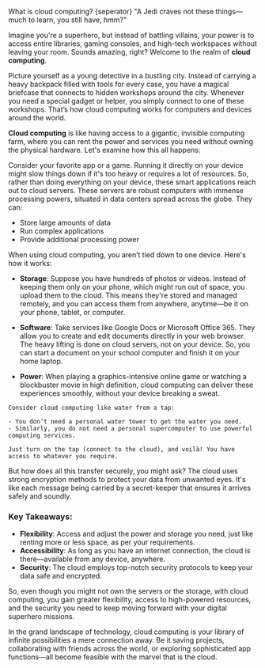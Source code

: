 What is cloud computing?
{seperator}
"A Jedi craves not these things—much to learn, you still have, hmm?"

Imagine you're a superhero, but instead of battling villains, your power is to access entire libraries, gaming consoles, and high-tech workspaces without leaving your room. Sounds amazing, right? Welcome to the realm of **cloud computing**.

Picture yourself as a young detective in a bustling city. Instead of carrying a heavy backpack filled with tools for every case, you have a magical briefcase that connects to hidden workshops around the city. Whenever you need a special gadget or helper, you simply connect to one of these workshops. That’s how cloud computing works for computers and devices around the world.

**Cloud computing** is like having access to a gigantic, invisible computing farm, where you can rent the power and services you need without owning the physical hardware. Let's examine how this all happens:

Consider your favorite app or a game. Running it directly on your device might slow things down if it's too heavy or requires a lot of resources. So, rather than doing everything on your device, these smart applications reach out to cloud servers. These servers are robust computers with immense processing powers, situated in data centers spread across the globe. They can:

- Store large amounts of data
- Run complex applications
- Provide additional processing power

When using cloud computing, you aren’t tied down to one device. Here's how it works:

- **Storage**: Suppose you have hundreds of photos or videos. Instead of keeping them only on your phone, which might run out of space, you upload them to the cloud. This means they're stored and managed remotely, and you can access them from anywhere, anytime—be it on your phone, tablet, or computer.

- **Software**: Take services like Google Docs or Microsoft Office 365. They allow you to create and edit documents directly in your web browser. The heavy lifting is done on cloud servers, not on your device. So, you can start a document on your school computer and finish it on your home laptop.

- **Power**: When playing a graphics-intensive online game or watching a blockbuster movie in high definition, cloud computing can deliver these experiences smoothly, without your device breaking a sweat.

```
Consider cloud computing like water from a tap:

- You don’t need a personal water tower to get the water you need.
- Similarly, you do not need a personal supercomputer to use powerful computing services.

Just turn on the tap (connect to the cloud), and voilà! You have access to whatever you require.
```

But how does all this transfer securely, you might ask? The cloud uses strong encryption methods to protect your data from unwanted eyes. It's like each message being carried by a secret-keeper that ensures it arrives safely and soundly.

### Key Takeaways:

- **Flexibility**: Access and adjust the power and storage you need, just like renting more or less space, as per your requirements.
- **Accessibility**: As long as you have an internet connection, the cloud is there—available from any device, anywhere.
- **Security**: The cloud employs top-notch security protocols to keep your data safe and encrypted.

So, even though you might not own the servers or the storage, with cloud computing, you gain greater flexibility, access to high-powered resources, and the security you need to keep moving forward with your digital superhero missions.

In the grand landscape of technology, cloud computing is your library of infinite possibilities a mere connection away. Be it saving projects, collaborating with friends across the world, or exploring sophisticated app functions—all become feasible with the marvel that is the cloud.